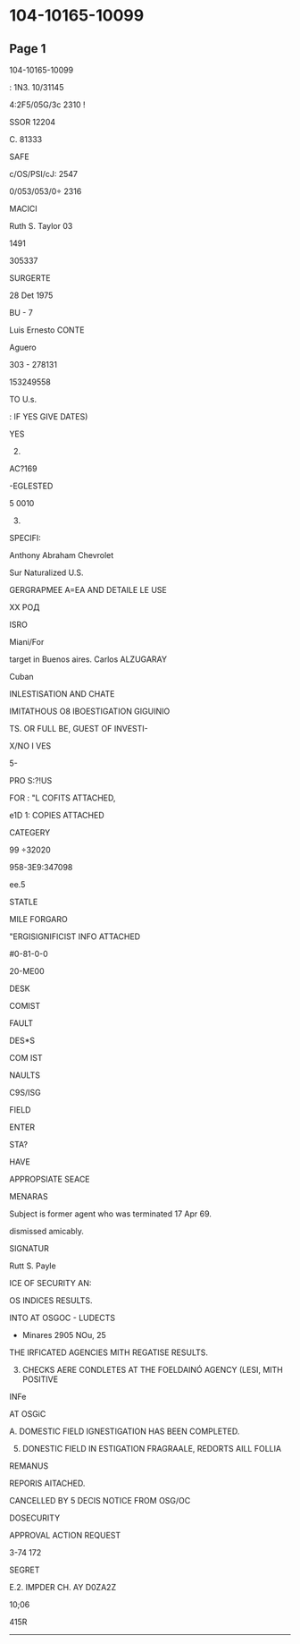 # 104-10165-10099

## Page 1

104-10165-10099

: 1N3. 10/31145

4:2F5/05G/3c 2310 !

SSOR 12204

C. 81333

SAFE

c/OS/PSI/cJ: 2547

0/053/053/0÷ 2316

MACICI

Ruth S. Taylor 03

1491

305337

SURGERTE

28 Det 1975

BU - 7

Luis Ernesto CONTE

Aguero

303 - 278131

153249558

TO U.s.

: IF YES GIVE DATES)

YES

2.

AC?169

-EGLESTED

5 0010

3.

SPECIFI:

Anthony Abraham Chevrolet

Sur Naturalized U.S.

GERGRAPMEE A=EA AND DETAILE LE USE

XX РОД

ISRO

Miani/For

target in Buenos aires. Carlos ALZUGARAY

Cuban

INLESTISATION AND CHATE

IMITATHOUS O8 IBOESTIGATION GIGUINIO

TS. OR FULL BE, GUEST OF INVESTI-

X/NO I VES

5-

PRO S:?!US

FOR : "L COFITS ATTACHED,

e1D 1: COPIES ATTACHED

CATEGERY

99 ÷32020

958-3E9:347098

ee.5

STATLE

MILE FORGARO

"ERGISIGNIFICIST INFO ATTACHED

#0-81-0-0

20-ME00

DESK

COMIST

FAULT

DES*S

COM IST

NAULTS

C9S/ISG

FIELD

ENTER

STA?

HAVE

APPROPSIATE SEACE

MENARAS

Subject is former agent who was terminated 17 Apr 69.

dismissed amicably.

SIGNATUR

Rutt S. Payle

ICE OF SECURITY AN:

OS INDICES RESULTS.

INTO AT OSGOC - LUDECTS

- Minares 2905 NOu, 25

THE IRFICATED AGENCIES MITH REGATISE RESULTS.

3. CHECKS AERE CONDLETES AT THE FOELDAINÓ AGENCY (LESI, MITH POSITIVE

INFe

AT OSGiC

A. DOMESTIC FIELD IGNESTIGATION HAS BEEN COMPLETED.

5. DONESTIC FIELD IN ESTIGATION FRAGRAALE, REDORTS AILL FOLLIA

REMANUS

REPORIS AITACHED.

CANCELLED BY 5 DECIS NOTICE FROM OSG/OC

DOSECURITY

APPROVAL ACTION REQUEST

3-74 172

SEGRET

E.2. IMPDER CH. AY D0ZA2Z

10;06

415R

---

